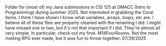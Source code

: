 Folder for (most of) my Java submissions in CIS 125 at DMACC (Intro to Programming) during summer 2025. Not interested in grabbing the Coral items. I think I have shown I know what variables, arrays, loops, etc are. 
I believe all of these files are properly cleaned with the renaming I did. I might have missed one or two, but it's not that important if I did. They're almost all very simple.
In particular, check out my final. M14FourRooms. Not the most riveting RPG ever made, but it was fun to throw together.
07/28/2025
